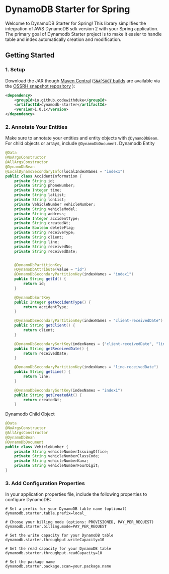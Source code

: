# DynamoDB Starter for Spring

Welcome to DynamoDB Starter for Spring! This library simplifies the integration of AWS DynamoDB sdk version 2 with your Spring application.
The primary goal of Dynamodb Starter project is to make it easier to handle table and index automatically creation and modification.

## Getting Started

### 1. Setup
Download the JAR though [Maven Central](https://central.sonatype.com/artifact/io.github.codewithduke/dynamodb-starter) ([`SNAPSHOT` builds](https://central.sonatype.com/artifact/io.github.codewithduke/dynamodb-starter) are available via the [OSSRH snapshot repository](https://github.com/CodeWithDuke/spring-dynamodb-initialization) ):

```xml
<dependency>
    <groupId>io.github.codewithduke</groupId>
    <artifactId>dynamodb-starter</artifactId>
    <version>1.0.1</version>
</dependency>

```
### 2. Annotate Your Entities

Make sure to annotate your entities and entity objects with `@DynamoDbBean`. For child objects or arrays, include `@DynamoDbDocument`.
Dynamodb Entity
```java
@Data
@NoArgsConstructor
@AllArgsConstructor
@DynamoDbBean
@LocalDynamoSecondaryInfo(localIndexNames = "index1")
public class AccidentInformation {
    private String id;
    private String phoneNumber;
    private Integer time;
    private String latList;
    private String lonList;
    private VehicleNumber vehicleNumber;
    private String vehicleModel;
    private String address;
    private Integer accidentType;
    private String createdAt;
    private Boolean deleteFlag;
    private String receiveType;
    private String client;
    private String line;
    private String receivedNo;
    private String receivedDate;


    @DynamoDbPartitionKey
    @DynamoDbAttribute(value = "id")
    @DynamoDbSecondaryPartitionKey(indexNames = "index1")
    public String getId() {
        return id;
    }

    @DynamoDbSortKey
    public Integer getAccidentType() {
        return accidentType;
    }

    @DynamoDbSecondaryPartitionKey(indexNames = "client-receivedDate")
    public String getClient() {
        return client;
    }

    @DynamoDbSecondarySortKey(indexNames = {"client-receivedDate", "line-receivedDate"})
    public String getReceivedDate() {
        return receivedDate;
    }

    @DynamoDbSecondaryPartitionKey(indexNames = "line-receivedDate")
    public String getLine() {
        return line;
    }

    @DynamoDbSecondarySortKey(indexNames = "index1")
    public String getCreatedAt() {
        return createdAt;
    }
```
Dynamodb Child Object
```java
@Data
@NoArgsConstructor
@AllArgsConstructor
@DynamoDbBean
@DynamoDbDocument
public class VehicleNumber {
    private String vehicleNumberIssuingOffice;
    private String vehicleNumberClassCode;
    private String vehicleNumberKana;
    private String vehicleNumberFourDigit;
}
```
### 3. Add Configuration Properties

In your application properties file, include the following properties to configure DynamoDB:

```properties
# Set a prefix for your DynamoDB table name (optional)
dynamodb.starter.table.prefix=local_

# Choose your billing mode (options: PROVISIONED, PAY_PER_REQUEST)
dynamodb.starter.billing.mode=PAY_PER_REQUEST

# Set the write capacity for your DynamoDB table
dynamodb.starter.throughput.writeCapacity=10

# Set the read capacity for your DynamoDB table
dynamodb.starter.throughput.readCapacity=10

# Set the package name
dynamodb.starter.package.scan=your.package.name
